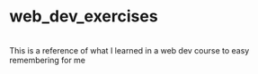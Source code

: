 
# web_dev_exercises

<br>
This is a reference of what I learned in a web dev course to easy remembering for me
